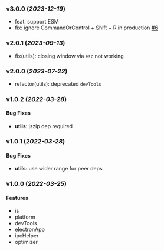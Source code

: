 ### v3.0.0 (_2023-12-19_)

- feat: support ESM
- fix: ignore CommandOrControl + Shift + R in production [#6](https://github.com/alex8088/electron-toolkit/issues/6)

### v2.0.1 (_2023-09-13_)

- fix(utils): closing window via `esc` not working

### v2.0.0 (_2023-07-22_)

- refactor(utils): deprecated `devTools`

### v1.0.2 (_2022-03-28_)

#### Bug Fixes

- **utils**: jszip dep required

### v1.0.1 (_2022-03-28_)

#### Bug Fixes

- **utils**: use wider range for peer deps

### v1.0.0 (_2022-03-25_)

#### Features

- is
- platform
- devTools
- electronApp
- ipcHelper
- optimizer
